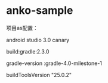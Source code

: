 # anko-sample

项目as配置：

android studio 3.0 canary

build:gradle:2.3.0

gradle-version :gradle-4.0-milestone-1

buildToolsVersion "25.0.2"